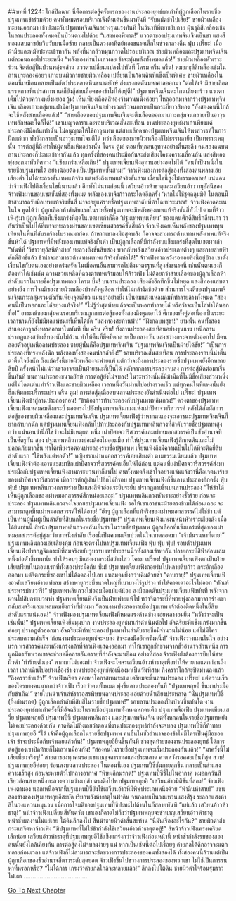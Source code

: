 ##บทที่ 1224: ใกล้ปิดฉาก
นี่คือการต่อสู้ครั้งแรกของงานประลองยุทธ์ผาเก่าที่ผู้ถูกเลือกในรายชื่อปฐมเทพเข้าร่วมด้วย คนทั้งหมดรอบบริเวณจึงตื่นเต้นขึ้นมาทันที
“รับหมัดข้าไปเสีย!”
ชายผิวเหลืองทะยานออกมา เข้าปะทะกับปฐมเทพจินเจินอย่างรุนแรงทันที
ในวินาทีที่เขาขยับกาย ฝุ่นธุลีสีเหลืองเข้มในลานประลองทั้งหมดปั่นป่วนตามไปด้วย
“แสงทองพิฆาต!”
แววตาของปฐมเทพจินเจินเย็นชา แสงสีทองแสบตาขยับวิบวับบนมือซ้าย กลายเป็นดวงอาทิตย์ทองขนาดเล็กในช่วงกลางคืน
ฟุ่บ เปรี๊ยะ!
เมื่อฝ่ามือและหมัดปะทะเข้าหากัน พลังที่น่ากลัวหมุนกวาดไปรอบบริเวณ
ชายผิวเหลืองและปฐมเทพจินเจิน แต่ละคนถอยไประยะหนึ่ง
“พลังของท่านไม่เลวเลย ข้าจะทุ่มพลังทั้งหมดแล้ว!”
ชายผิวเหลืองหัวเราะร่วน จิตต่อสู้ปั่นป่วนพลุ่งพล่าน แววตาเปลี่ยนแปลงไปทันที
โครม ครืน ครืน!
หมอกธุลีสีเหลืองเข้มในลานประลองค่อยๆ เกาะบนผิวกายชายผิวเหลือง เปลี่ยนเป็นก้อนดินที่แข็งเป็นพิเศษ
ชายผิวเหลืองในตอนนี้เหมือนกลายเป็นสัตว์ประหลาดหินขนาดยักษ์ ส่งแรงกดดันมหาศาลออกมา
“ต่อให้เจ้ามีสายเลือดบรรพกาลที่แปรสภาพ แต่ก็ยังสู้สายเลือดของข้าไม่ได้อยู่ดี!”
ปฐมเทพจินเจินตะโกนเสียงกร้าว แววตาเต็มไปด้วยความหยิ่งผยอง
วู้ม!
เห็นเพียงเลือดสีทองจำนวนหนึ่งค่อยๆ ไหลออกมาจากร่างปฐมเทพจินเจิน
เลือดเกาะกลุ่มบนฝ่ามือปฐมเทพจินเจินอย่างรวดเร็วจนกลายเป็นกระบี่ยาวสีทอง
“ทั้งสองคนนี้ใกล้จะใช้พลังสายเลือดแล้ว!”
“สายเลือดของปฐมเทพจินเจินจะดึงเลือดออกมาเกาะกลุ่มจนกลายเป็นอาวุธเทพลักษณะใดก็ได้!”
เขาเบญจดาราและรอบบริเวณสั่นสะเทือน
งานประลองยุทธ์ผาเก่าเพียงแค่ประลองฝีมือกันเท่านั้น ไม่อนุญาตให้ใช้อาวุธเทพ
แต่สายเลือดของปฐมเทพจินเจินให้พรสวรรค์ในการฝึกแก่เขา ทั้งยังกลายเป็นอาวุธเทพโจมตีได้
ทว่าเลือดของชายผิวเหลืองก็ไม่ธรรมดายิ่ง
เป็นเพราะเหตุนั้น การต่อสู้นี้ถึงทำให้ผู้คนฮึกเหิมอย่างนั้น
โครม ตู้ม!
ตอนที่ทุกคนอุทานอย่างตื่นตะลึง คนสองคนบนลานประลองก็ปะทะเข้าหากันแล้ว
ทุกครั้งที่สองคนประมือกันจะส่งเสียงโครมครามเลื่อนลั่น แสงสีทองพุ่งออกมาทั่วทิศทาง
“แข็งแกร่งเหลือเกิน!”
ปฐมเทพเจี้ยนเฟิงอุทานอย่างอดไม่ได้
“คนที่เป็นหนึ่งในรายชื่อปฐมเทพได้ อย่างน้อยต้องเป็นปฐมเทพขั้นสาม!”
จ้าวเฟิงมองการต่อสู้ของทั้งสองคนพลางเอ่ยเสียงต่ำ
ไม่ได้ทะลวงขั้นเทพแท้จริง แต่พลังถึงเทพแท้จริงขั้นสาม เงื่อนไขนี้สูงไม่ธรรมดาเลย!
แน่นอนว่าจ้าวเฟิงไปถึงเงื่อนไขนี้นานแล้ว
อีกทั้งไม่นานก่อนนี้ เสวียนอ้าวห้าธาตุและเสวียนอ้าววายุอัสนีของจ้าวเฟิงผ่านขอบเขตขั้นที่สองทั้งหมด พลังของเขาจึงก้าวกระโดดอีกครั้ง
‘หากไม่ใช้ชุดคลุมมิติ ในตอนนี้ข้าสามารถรับมือเทพแท้จริงขั้นสี่ น่าจะอยู่แค่รายชื่อปฐมเทพลำดับที่ห้าโดยประมาณ!’
จ้าวเฟิงคาดคะเนในใจ
พูดได้ว่า ผู้ถูกเลือกห้าลำดับแรกในรายชื่อปฐมเทพจะมีพลังของเทพแท้จริงขั้นสี่ทั่วไป
ตามที่จ้าวเฟิงรู้มา ผู้ถูกเลือกที่แข็งแกร่งที่สุดในเขตผาเก่าก็คือ ‘ปฐมเทพทุนเทียน’ ของแดนศักดิ์สิทธิ์กลืนนภา ว่ากันว่าเป็นไปได้ที่เขาจะทะลวงผ่านขอบเขตเซียนสวรรค์ขั้นสี่แล้ว
จ้าวเฟิงเคยเห็นพลังของปฐมเทพทุนเทียนในพื้นที่ลับรกร้างโบราณมาก่อน ถ้าหากเขาลงมือสุดพลัง ก็อาจจะสามารถต้านทานพลังเทพแท้จริงขั้นห้าได้
ปฐมเทพที่มีพลังของเทพแท้จริงขั้นห้า เป็นผู้ถูกเลือกที่มีกำลังรบแข็งแกร่งที่สุดในเขตผาเก่า
“ทันทีที่ ‘วิชาวายุอัสนีห้าสาย’ ทะลวงถึงขั้นสิบสอง บวกกับพลังเสวียนอ้าวประเภทต่างๆ และกายสายฟ้าศักดิ์สิทธิ์แล้ว ข้าน่าจะสามารถต้านทานเทพแท้จริงขั้นห้าได้!”
จ้าวเฟิงคาดหวังรอคอยสิ่งนี้อยู่บ้าง
เขาตั้งเงื่อนไขกับตนเองอย่างเคร่งครัด ในเมื่อคนอื่นสามารถไปถึงมาตรฐานที่สูงส่งขนาดนี้ เช่นนั้นตนเองก็ต้องทำได้เช่นกัน
ความช่วยเหลือที่ดวงตาเทพเจ้ามอบให้จ้าวเฟิง ไม่ด้อยกว่าสายเลือดของผู้ถูกเลือกห้าลำดับแรกในรายชื่อปฐมเทพเลย
โครม บึ้ม!
บนลานประลอง เสียงดังอึกทึกขึ้นไม่หยุด แสงสีทองแสบตาอย่างยิ่ง
การโจมตีของชายผิวเหลืองบ้าคลั่งดุเดือด ทำให้ไม่กล้างัดข้อด้วย
ส่วนการโจมตีของปฐมเทพจินเจินเกาะกลุ่มรวมตัวกันเพียงจุดเดียว แม่นยำอย่างยิ่ง เป็นคมแสงแหลมคมที่ทำลายล้างทั้งหมด
“สองคนนี้เป็นหอกและโล่อย่างแท้จริง!”
“ไม่รู้ว่าสุดท้ายแล้วจะเป็นหอกทำลายโล่ หรือว่าจะเป็นโล่ทำให้หอกทื่อ!”
อารมณ์ของกลุ่มคนรอบบริเวณถูกการต่อสู้ของทั้งสองดึงดูดเอาไว้
ศึกของทั้งคู่ต่อเนื่องเป็นระยะเวลานานก็ยังไม่มีผลแพ้ชนะที่เห็นได้ชัด
“แสงทองสะท้านฟ้า!”
“ฝังกลบพสุธา!”
ยามนั้น คนทั้งสองสำแดงอาวุธสังหารออกมาในทันที
บึ้ม ครืน ครืน!
ทั้งลานประลองสะเทือนอย่างรุนแรง เหนือลานปรากฏแสงสว่างสีทองนับไม่ถ้วน ทำให้คืนที่มืดมิดกลายเป็นกลางวัน
แสงสว่างกระจายตัวออกไป มีคนลอยตัวอยู่เหนือลานประลอง ชายผู้นั้นก็คือปฐมเทพจินเจิน
“ปฐมเทพจินเจินเป็นฝ่ายได้ชัย!”
“เป็นการประลองที่ทรงพลังนัก พลังของทั้งสองคนน่ากลัวยิ่ง!”
รอบบริเวณสั่นสะเทือน การประลองรอบนี้น่าตื่นตาตื่นใจยิ่งนัก
ถึงแม้ครั้งนี้ชายผิวเหลืองจะพ่ายแพ้ แต่กว่าจะถึงการประลองรายชื่อปฐมเทพยังอีกหลายสิบปี ครั้งหน้าไม่แน่ว่าเขาอาจจะเป็นฝ่ายชนะก็เป็นได้
หลังจากการประลองจบลง การต่อสู้นัดต่อมาเริ่มขึ้นทันที
บนลานประลองขนาดยักษ์ การต่อสู้ยังไม่จบลง!
ในระหว่างนั้นก็มีม้ามืดที่ไม่มีชื่อเสียงส่วนหนึ่ง แต่ไม่โดดเด่นเท่าจ้าวเฟิงและชายผิวเหลือง
เวลาหนึ่งวันผ่านไปอย่างรวดเร็ว แต่ทุกคนในที่แห่งนั้นยังฮึกเหิมกระปรี้กระเปร่า
ครืน ตูม!
การต่อสู้ดุเดือดบนลานประลองยังดำเนินต่อไป
เปรี๊ยะ!
ปฐมเทพเจี้ยนเฟิงเข้าสู่ลานประลองก่อน!
“ข้าต้องการท้าประลองกับปฐมเทพหลินกวง!”
ดวงตาของปฐมเทพเจี้ยนเฟิงแหลมคมดั่งกระบี่ มองตรงไปยังปฐมเทพหลินกวงแห่งเผ่าปีศาจวารีสวรรค์
หลังได้สัมผัสการต่อสู้ของชายผิวเหลืองและปฐมเทพจินเจิน ปฐมเทพเจี้ยนเฟิงรู้ว่าหากตนเองจะเอาชนะปฐมเทพจินเจินก็ยากลำบากนัก
แต่ปฐมเทพเจี้ยนเฟิงกลับไปท้าประลองกับปฐมเทพหลินกวงที่ลำดับรายชื่อปฐมเทพสูงกว่า
แน่นอนว่านี่ก็ใช่ว่าจะไม่มีเหตุผล
หนึ่ง เผ่าปีศาจวารีสวรรค์และเผ่าหมอกสวรรค์เป็นขั้วอำนาจที่เป็นศัตรูกัน
สอง ปฐมเทพหลินกวงย่อมต้องไม่ออมมือ ทำให้ปฐมเทพเจี้ยนเฟิงรู้สึกกดดันและไม่ปลอดภัยมากขึ้น
ทำได้เพียงรอตอนประลองรายชื่อปฐมเทพ เจี้ยนเฟิงถึงมีความเป็นไปได้ที่จะติดยี่สิบลำดับแรก
“ใช้พลังแต่พอตัว!”
หญิงชราเผ่าหมอกสวรรค์เอ่ยเสียงต่ำ
ตามธรรมเนียมแล้ว ปฐมเทพเจี้ยนเฟิงจำต้องเอาชนะสมาชิกเผ่าปีศาจวารีสวรรค์คนอื่นให้ได้ก่อน
แต่คนที่เผ่าปีศาจวารีสวรรค์ส่งมา ประมือกับปฐมเทพเจี้ยนเฟิงสามกระบวนท่าก็แพ้ไป
คนทั้งหมดจึงเข้าใจอย่างแจ่มแจ้งว่านี่คือเจตนาร้ายของเผ่าปีศาจวารีสวรรค์
เมื่อการต่อสู้ผ่านไปอีกไม่กี่รอบ ปฐมเทพเจี้ยนเฟิงก็ขึ้นลานประลองอีกครั้ง
ฟุ่บ ฟุ่บ!
ปฐมเทพหลินกวงกลายร่างเป็นแสงสีฟ้าอ่อนระยิบระยับ ปรากฏกายขึ้นบนลานประลอง
“ให้ข้าได้เห็นผู้ถูกเลือกของเผ่าหมอกสวรรค์สักหน่อยเถอะ!”
ปฐมเทพหลินกวงหัวเราะอย่างชั่วร้าย
ก่อนจะประลอง ปฐมเทพหลินกวงจงใจยกยอปฐมเทพเจี้ยนเฟิง
รอให้เขาเอาชนะฝ่ายตรงข้ามได้ก่อนเถอะ จะสามารถดูหมิ่นเผ่าหมอกสวรรค์ให้ได้อาย!
“ฮ่าๆ ผู้ถูกเลือกที่แท้จริงของเผ่าหมอกสวรรค์ไม่ใช่ข้า แต่เป็นท่านผู้นั้นผู้เป็นลำดับที่สิบหกในรายชื่อปฐมเทพ!”
ปฐมเทพเจี้ยนเฟิงแหงนหน้าหัวเราะเสียงดัง
เมื่อได้ยินเช่นนี้ สีหน้าปฐมเทพหลินกวงพลันเย็นชา
ในรายชื่อปฐมเทพ ผู้ถูกเลือกที่แข็งแกร่งที่สุดของเผ่าหมอกสวรรค์อยู่สูงกว่าเขาหนึ่งลำดับ เรื่องนี้เป็นความเจ็บปวดในใจเขาตลอดมา
“เจ้ามันรนหาที่ตาย!”
ปฐมเทพหลินกวงเอ่ยเสียงทุ้ม ก่อนจะตรงไปหาปฐมเทพเจี้ยนเฟิง
ฟุ่บ ฟุ่บ ฟุ่บ!
รอบตัวปฐมเทพเจี้ยนเฟิงปรากฏจิตกระบี่ที่สมจริงขยับวูบวาบ
เขาประสานนิ้วทั้งสองเข้าหากัน ปลายกระบี่สีฟ้าอ่อนเล่มหนึ่งก่อตัวขึ้นบนนั้น ทำให้รอบๆ มีแสงเงากระบี่สว่างไสว
โครม เปรี้ยง!
ปฐมเทพเจี้ยนเฟิงตกเป็นฝ่ายเสียเปรียบในตอนแรกที่ทั้งสองประมือกัน
บึ้ม!
ปฐมเทพเจี้ยนเฟิงถอยร่นไปหลายสิบก้าว กระอักเลือดออกมา
แต่จิตกระบี่ของเขาไม่ได้ลดลงไปเลย แหลมคมยิ่งกว่าเดิมด้วยซ้ำ
“ดาบวายุ!”
ปฐมเทพเจี้ยนเฟิงอาศัยเสวียนอ้าวแห่งลม สร้างพายุกระบี่ขนาดใหญ่ที่เบาบางไร้รูปร่าง ทำให้คาดเดาอะไรไม่ออก
“ทัณฑ์ประหารม่านวารี!”
ปฐมเทพหลินกวงไม่ออมมือแม้แต่น้อย ลงมือกดดันปฐมเทพเจี้ยนเฟิงทันที
หลังจากผ่านไปสิบกระบวนท่า ปฐมเทพเจี้ยนเฟิงจึงเป็นฝ่ายพ่ายแพ้ไป
ทว่าจิตกระบี่ที่พวยพุ่งออกมาจากร่างเขากลับสมจริงและแหลมคมยิ่งกว่าที่ผ่านมา
“ตอนงานประลองรายชื่อปฐมเทพ เจ้าต้องติดหนึ่งในยี่สิบลำดับแรกแน่นอน!”
จ้าวเฟิงมองปฐมเทพเจี้ยนเฟิงที่หมดแรงด้านข้าง เอ่ยพลางอมยิ้ม
“หวังว่าจะเป็นเช่นนั้น!”
ปฐมเทพเจี้ยนเฟิงยิ้มมุมปาก
งานประลองยุทธ์ผาเก่าดำเนินต่อไป อัจฉริยะที่แข็งแกร่งมากขึ้นค่อยๆ ปรากฏตัวออกมา
อัจฉริยะที่ท้าประลองปฐมเทพในลำดับรายชื่อมีจำนวนไม่น้อย แต่ไม่มีใครประสบความสำเร็จ
‘ก่อนงานประลองยุทธ์จะจบลง ข้าจะลงมืออีกครั้งหนึ่ง!’
จ้าวเฟิงวางแผนในใจ
อย่างแรก พรสวรรค์และพลังแกร่งกล้าที่จ้าวเฟิงแสดงออกมา ทำให้เขาถูกชักชวนจากขั้วอำนาจส่วนหนึ่ง
การผูกมิตรกับพวกเขาจะช่วยคลี่คลายอันตรายที่กำลังจะมาเยือน
อย่างที่สอง จ้าวเฟิงยังต้องการบีบให้ชายผิวดำ ‘ทำร้ายตัวเอง’ หากเขาไม่ยอมทำ จ้าวเฟิงจะโคจรเสวียนอ้าวห้าธาตุเพื่อทำให้ค่ายกลแตกก่อนถึงเวลา
เวลาเดินไปอย่างเชื่องช้า งานประลองยุทธ์ต่อเนื่องมาเป็นวันที่สาม ถึงคราวใกล้จะปิดม่านลงแล้ว
“ถึงคราวข้าแล้ว!”
จ้าวเฟิงหรี่ตา คอยหาโอกาสเหมาะสม เตรียมจะขึ้นลานประลอง
เปรี๊ยะ!
แต่ความเร็วของใครบางคนมากกว่าจ้าวเฟิง เร็วกว่าคนทั้งหมด พุ่งขึ้นลานประลองทันที
“ปฐมเทพกุยอี ขึ้นมาประมือกับข้าเถิด!”
ชายใบหน้าเจ้าเล่ห์ราวอสรพิษบนลานประลองเอ่ยด้วยน้ำเสียงประหลาด
“นั่นปฐมเทพปี้ซี (กิ้งก่ามรกต) ผู้ถูกเลือกลำดับที่สิบสี่ในรายชื่อปฐมเทพ!”
รอบลานประลองปั่นป่วนขึ้นทันใด
งานประลองยุทธ์ผาเก่าครั้งนี้มีอัจฉริยะในรายชื่อปฐมเทพทั้งหมดหกคนคือ ปฐมเทพจื่อเฟิง ปฐมเทพเทียนเสวี่ย ปฐมเทพกุยอี ปฐมเทพปี้ซี ปฐมเทพหลินกวง และปฐมเทพจินเจิน
แต่ทั้งหกคนในรายชื่อปฐมเทพยังไม่เคยประลองด้วยกัน
คาดคิดไม่ถึงเลยว่าตอนที่งานประลองยุทธ์กำลังจะจบลง ปฐมเทพปี้ซีก็ท้าทายปฐมเทพกุยอี
“ได้ เจ้าคือผู้ถูกเลือกในรายชื่อปฐมเทพ คนอื่นในขั้วอำนาจของข้าไม่มีใครเป็นคู่มือของเจ้า ข้าจะประมือกับเจ้าเลยแล้วกัน!”
ปฐมเทพกุยอียืนขึ้นทันที
ช่วงสุดท้ายของงานประลองยุทธ์ ได้การต่อสู้ของเขาปิดท้ายก็ไม่เลวเหมือนกัน!
“สองคนในรายชื่อปฐมเทพจะเริ่มประลองกันแล้ว!”
“มาครั้งนี้ไม่เสียเที่ยวจริงๆ!”
สายตาของทุกคนรอบเขาเบญจดาราทอแสงประหลาด คาดหวังรอคอยเป็นที่สุด
สวบ!
ปฐมเทพกุยอีค่อยๆ ร่อนลงบนลานประลอง
ในตอนนี้เอง ปฐมเทพปี้ซีชันกายลุกขึ้น กลายเป็นลำแสงความเร็วสูง ก่อนจะหายตัวไปกลางอากาศ
“พิษผลึกมรกต!”
ปฐมเทพปี้ซีชี้ไปในอากาศ หมอกควันสีเขียวอ่อนสายหนึ่งทะลวงความว่างเปล่า ตรงดิ่งไปหาปฐมเทพกุยอี
“เสวียนอ้าวมิติขั้นที่สอง!”
จ้าวเฟิงเพ่งตามอง นอกเหนือจากนี้ปฐมเทพปี้ซียังใช้เสวียนอ้าวที่มีพิษประเภทหนึ่งด้วย
“ฟ้าดินห้าสาย!”
แขนสองข้างของปฐมเทพกุยอีสะบัด เรียกพลังห้าธาตุในฟ้าดิน จนกลายเป็นวงแหวนแสงสีรุ้ง
ระลอกแสงห้าสีในวงแหวนหมุนวน เมื่อการโจมตีของปฐมเทพปี้ซีปะทะไปด้านในก็สลายทันที
“แย่แล้ว เสวียนอ้าวห้าธาตุ!”
หน้าจ้าวเฟิงเปลี่ยนสีทันควัน
เขาเองก็คาดไม่ถึงว่าปฐมเทพกุยจะชำนาญเสวียนอ้าวห้าธาตุ หนำซ้ำผลงานไม่แย่เลย
ใต้ดินลึกลงไป สีหน้าชายผิวดำสั่นสะท้าน
“นี่มันเรื่องอะไรกัน?”
ชายผิวดำส่งกระแสจิตหาจ้าวเฟิง
“มีปฐมเทพที่ไม่ใช่ข้ากำลังใช้เสวียนอ้าวห้าธาตุต่อสู้!”
สีหน้าจ้าวเฟิงเคร่งเครียดเล็กน้อย
เสวียนอ้าวห้าธาตุที่ปฐมเทพกุยอีใช้แข็งแกร่งกว่าจ้าวเฟิงก่อนหน้านี้
หนำซ้ำกำลังรบของสองคนนั้นยังใกล้เคียงกัน การต่อสู้คงไม่จบลงง่ายๆ แน่
หากเป็นเช่นนี้ต่อไปเรื่อยๆ ค่ายกลใต้ดึกอาจจะแตกทลายก่อนเวลา
แต่จ้าวเฟิงก็ไม่สามารถจะขัดขวางการประลองของคนทั้งสองได้
ทั้งสองคนนี้ล้วนแต่เป็นผู้ถูกเลือกของขั้วอำนาจสี่ดาวระดับสุดยอด จ้าวเฟิงขึ้นไปขวางการประลองของพวกเขา ไม่ใช่เป็นการรนหาที่หรอกหรือ?
“ไม่ได้การ เกรงว่าค่ายกลใกล้จะทลายแล้ว!”
ลึกลงไปใต้ดิน ชายผิวดำใจร้อนรุ่มราวไฟเผา
....................................


[Go To Next Chapter]( ./81.md)